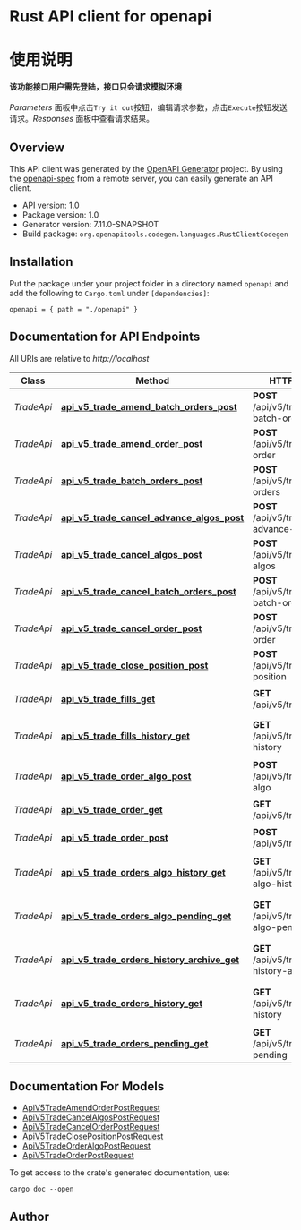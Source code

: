 # Rust API client for openapi

# 使用说明 
 <b>该功能接口用户需先登陆，接口只会请求模拟环境</b><br><br>*Parameters* 面板中点击`Try it out`按钮，编辑请求参数，点击`Execute`按钮发送请求。*Responses* 面板中查看请求结果。<br>


## Overview

This API client was generated by the [OpenAPI Generator](https://openapi-generator.tech) project.  By using the [openapi-spec](https://openapis.org) from a remote server, you can easily generate an API client.

- API version: 1.0
- Package version: 1.0
- Generator version: 7.11.0-SNAPSHOT
- Build package: `org.openapitools.codegen.languages.RustClientCodegen`

## Installation

Put the package under your project folder in a directory named `openapi` and add the following to `Cargo.toml` under `[dependencies]`:

```
openapi = { path = "./openapi" }
```

## Documentation for API Endpoints

All URIs are relative to *http://localhost*

Class | Method | HTTP request | Description
------------ | ------------- | ------------- | -------------
*TradeApi* | [**api_v5_trade_amend_batch_orders_post**](docs/TradeApi.md#api_v5_trade_amend_batch_orders_post) | **POST** /api/v5/trade/amend-batch-orders | 批量改单
*TradeApi* | [**api_v5_trade_amend_order_post**](docs/TradeApi.md#api_v5_trade_amend_order_post) | **POST** /api/v5/trade/amend-order | 改单
*TradeApi* | [**api_v5_trade_batch_orders_post**](docs/TradeApi.md#api_v5_trade_batch_orders_post) | **POST** /api/v5/trade/batch-orders | 批量下单
*TradeApi* | [**api_v5_trade_cancel_advance_algos_post**](docs/TradeApi.md#api_v5_trade_cancel_advance_algos_post) | **POST** /api/v5/trade/cancel-advance-algos | 撤销高级策略委托订单
*TradeApi* | [**api_v5_trade_cancel_algos_post**](docs/TradeApi.md#api_v5_trade_cancel_algos_post) | **POST** /api/v5/trade/cancel-algos | 撤销策略委托订单
*TradeApi* | [**api_v5_trade_cancel_batch_orders_post**](docs/TradeApi.md#api_v5_trade_cancel_batch_orders_post) | **POST** /api/v5/trade/cancel-batch-orders | 批量撤单
*TradeApi* | [**api_v5_trade_cancel_order_post**](docs/TradeApi.md#api_v5_trade_cancel_order_post) | **POST** /api/v5/trade/cancel-order | 撤单
*TradeApi* | [**api_v5_trade_close_position_post**](docs/TradeApi.md#api_v5_trade_close_position_post) | **POST** /api/v5/trade/close-position | 仓位市价全平
*TradeApi* | [**api_v5_trade_fills_get**](docs/TradeApi.md#api_v5_trade_fills_get) | **GET** /api/v5/trade/fills | 获取成交明细（近三天）
*TradeApi* | [**api_v5_trade_fills_history_get**](docs/TradeApi.md#api_v5_trade_fills_history_get) | **GET** /api/v5/trade/fills-history | 获取成交明细（近三个月）
*TradeApi* | [**api_v5_trade_order_algo_post**](docs/TradeApi.md#api_v5_trade_order_algo_post) | **POST** /api/v5/trade/order-algo | 策略委托下单
*TradeApi* | [**api_v5_trade_order_get**](docs/TradeApi.md#api_v5_trade_order_get) | **GET** /api/v5/trade/order | 获取订单信息
*TradeApi* | [**api_v5_trade_order_post**](docs/TradeApi.md#api_v5_trade_order_post) | **POST** /api/v5/trade/order | 下单
*TradeApi* | [**api_v5_trade_orders_algo_history_get**](docs/TradeApi.md#api_v5_trade_orders_algo_history_get) | **GET** /api/v5/trade/orders-algo-history | 获取历史策略委托单列表
*TradeApi* | [**api_v5_trade_orders_algo_pending_get**](docs/TradeApi.md#api_v5_trade_orders_algo_pending_get) | **GET** /api/v5/trade/orders-algo-pending | 获取未完成策略委托单列表
*TradeApi* | [**api_v5_trade_orders_history_archive_get**](docs/TradeApi.md#api_v5_trade_orders_history_archive_get) | **GET** /api/v5/trade/orders-history-archive | 获取历史订单记录（近三个月）
*TradeApi* | [**api_v5_trade_orders_history_get**](docs/TradeApi.md#api_v5_trade_orders_history_get) | **GET** /api/v5/trade/orders-history | 获取历史订单记录（近七天）
*TradeApi* | [**api_v5_trade_orders_pending_get**](docs/TradeApi.md#api_v5_trade_orders_pending_get) | **GET** /api/v5/trade/orders-pending | 获取未成交订单列表


## Documentation For Models

 - [ApiV5TradeAmendOrderPostRequest](docs/ApiV5TradeAmendOrderPostRequest.md)
 - [ApiV5TradeCancelAlgosPostRequest](docs/ApiV5TradeCancelAlgosPostRequest.md)
 - [ApiV5TradeCancelOrderPostRequest](docs/ApiV5TradeCancelOrderPostRequest.md)
 - [ApiV5TradeClosePositionPostRequest](docs/ApiV5TradeClosePositionPostRequest.md)
 - [ApiV5TradeOrderAlgoPostRequest](docs/ApiV5TradeOrderAlgoPostRequest.md)
 - [ApiV5TradeOrderPostRequest](docs/ApiV5TradeOrderPostRequest.md)


To get access to the crate's generated documentation, use:

```
cargo doc --open
```

## Author



